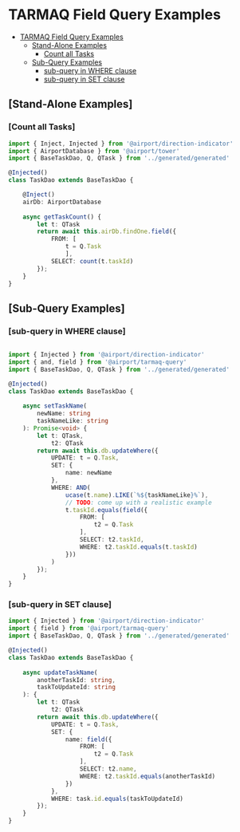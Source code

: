 # TARMAQ Field Query Examples
<!-- TOC -->

- [TARMAQ Field Query Examples](#TARMAQ-field-query-examples)
    - [Stand-Alone Examples](#stand-alone-examples)
        - [Count all Tasks](#count-all-tasks)
    - [Sub-Query Examples](#sub-query-examples)
        - [sub-query in WHERE clause](#sub-query-in-where-clause)
        - [sub-query in SET clause](#sub-query-in-set-clause)

<!-- /TOC -->
## [Stand-Alone Examples]

### [Count all Tasks]
```ts
import { Inject, Injected } from '@airport/direction-indicator'
import { AirportDatabase } from '@airport/tower'
import { BaseTaskDao, Q, QTask } from '../generated/generated'

@Injected()
class TaskDao extends BaseTaskDao {

	@Inject()
	airDb: AirportDatabase
	
	async getTaskCount() {
		let t: QTask
		return await this.airDb.findOne.field({
  			FROM: [
				t = Q.Task
				],
  			SELECT: count(t.taskId)
		});
	}
}
```

## [Sub-Query Examples]

### [sub-query in WHERE clause]

```ts

import { Injected } from '@airport/direction-indicator'
import { and, field } from '@airport/tarmaq-query'
import { BaseTaskDao, Q, QTask } from '../generated/generated'

@Injected()
class TaskDao extends BaseTaskDao {
	
	async setTaskName(
		newName: string
		taskNameLike: string
	): Promise<void> {
		let t: QTask,
			t2: QTask
		return await this.db.updateWhere({
  			UPDATE: t = Q.Task,
			SET: {
				name: newName
			},
			WHERE: AND(
				ucase(t.name).LIKE(`%${taskNameLike}%`),
				// TODO: come up with a realistic example
   				t.taskId.equals(field({
      				FROM: [
						t2 = Q.Task
					],
      				SELECT: t2.taskId,
      				WHERE: t2.taskId.equals(t.taskId)
    			}))
  			)
		});
	}
}
```

### [sub-query in SET clause]
```ts
import { Injected } from '@airport/direction-indicator'
import { field } from '@airport/tarmaq-query'
import { BaseTaskDao, Q, QTask } from '../generated/generated'

@Injected()
class TaskDao extends BaseTaskDao {
	
	async updateTaskName(
		anotherTaskId: string,
		taskToUpdateId: string
	): {
		let t: QTask
			t2: QTask
		return await this.db.updateWhere({
			UPDATE: t = Q.Task,
			SET: {
				name: field({
      				FROM: [
						t2 = Q.Task
					],
      				SELECT: t2.name,
      				WHERE: t2.taskId.equals(anotherTaskId)
    			})
			},
			WHERE: task.id.equals(taskToUpdateId)
		});
	}
}
```